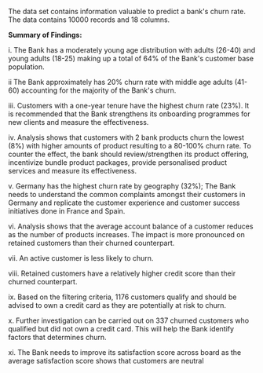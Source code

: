 The data set contains information valuable to predict a bank's churn rate. The data contains 10000 records and 18 columns.




**Summary of Findings:**

i.    The Bank has a moderately young age distribution with adults (26-40) and young adults (18-25) making up a total of 64% of the Bank's customer base population.

ii    The Bank approximately has 20% churn rate with middle age adults (41-60) accounting for the majority of the  Bank's churn.

iii.  Customers with a one-year tenure have the highest churn rate (23%). It is recommended that the Bank strengthens its onboarding programmes for new clients and measure the effectiveness.

iv.   Analysis shows that customers with 2 bank products churn the lowest (8%) with higher amounts of product resulting to a 80-100% churn rate. To counter the effect, the bank should review/strengthen its product offering, incentivize bundle product packages, provide personalised product services and measure its effectiveness.

v.    Germany has the highest churn rate by geography (32%); The Bank needs to understand the common complaints amongst their customers in Germany and replicate the customer experience and customer success initiatives done in France and Spain.  

vi.   Analysis shows that the average account balance of a customer reduces as the number of products increases. The impact is more pronounced on retained customers than their churned counterpart.  

vii.  An active customer is less likely to churn.  

viii. Retained customers have a relatively higher credit score than their churned counterpart. 

ix.   Based on the filtering criteria, 1176 customers qualify and should be advised to own a credit card as they are potentially at risk to churn. 

x.    Further investigation can be carried out on 337 churned customers who qualified but did not own a credit card. This will help the Bank identify factors that determines churn. 

xi.   The Bank needs to improve its satisfaction score across board as the average satisfaction score shows that customers are neutral
